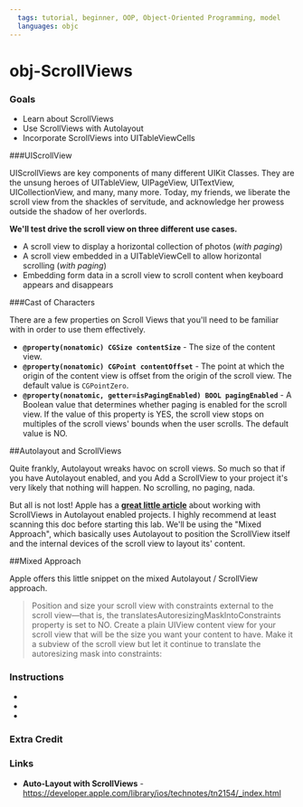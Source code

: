 ```yaml
---
  tags: tutorial, beginner, OOP, Object-Oriented Programming, model 
  languages: objc
---
```


obj-ScrollViews
===============

### Goals 
  
  - Learn about ScrollViews
  - Use ScrollViews with Autolayout 
  - Incorporate ScrollViews into UITableViewCells 

###UIScrollView

UIScrollViews are key components of many different UIKit Classes.  They are the unsung heroes of UITableView, UIPageView, UITextView, UICollectionView, and many, many more.  Today, my friends, we liberate the scroll view from the shackles of servitude, and acknowledge her prowess outside the shadow of her overlords.  

**We'll test drive the scroll view on three different use cases.** 

-  A scroll view to display a horizontal collection of photos (*with paging*) 
-  A scroll view embedded in a UITableViewCell to allow horizontal scrolling (*with paging*) 
-  Embedding form data in a scroll view to scroll content when keyboard appears and disappears     

###Cast of Characters 

There are a few properties on Scroll Views that you'll need to be familiar with in order to use them effectively.  

- **`@property(nonatomic) CGSize contentSize`** - The size of the content view.
- **`@property(nonatomic) CGPoint contentOffset`** -  The point at which the origin of the content view is offset from the origin of the scroll view. The default value is `CGPointZero`.
- **`@property(nonatomic, getter=isPagingEnabled) BOOL pagingEnabled`** - A Boolean value that determines whether paging is enabled for the scroll view. If the value of this property is YES, the scroll view stops on multiples of the scroll views' bounds when the user scrolls. The default value is NO.

##Autolayout and ScrollViews

Quite frankly, Autolayout wreaks havoc on scroll views.  So much so that if you have Autolayout enabled, and you Add a ScrollView to your project it's very likely that nothing will happen.  No scrolling, no paging, nada.  

But all is not lost! Apple has a **[great little article](https://developer.apple.com/library/ios/technotes/tn2154/_index.html)** about working with ScrollViews in Autolayout enabled projects.  I highly recommend at least scanning this doc before starting this lab.  We'll be using the "Mixed Approach", which basically uses Autolayout to position the ScrollView itself and the internal devices of the scroll view to layout its' content.    

##Mixed Approach

Apple offers this little snippet on the mixed Autolayout / ScrollView approach.  

>Position and size your scroll view with constraints external to the scroll view—that is, the translatesAutoresizingMaskIntoConstraints property is set to NO.
>Create a plain UIView content view for your scroll view that will be the size you want your content to have. Make it a subview of the scroll view but let it continue to translate the autoresizing mask into constraints:



### Instructions 

  - 
  - 
  - 


### Extra Credit


### Links

- **Auto-Layout with ScrollViews** - https://developer.apple.com/library/ios/technotes/tn2154/_index.html


